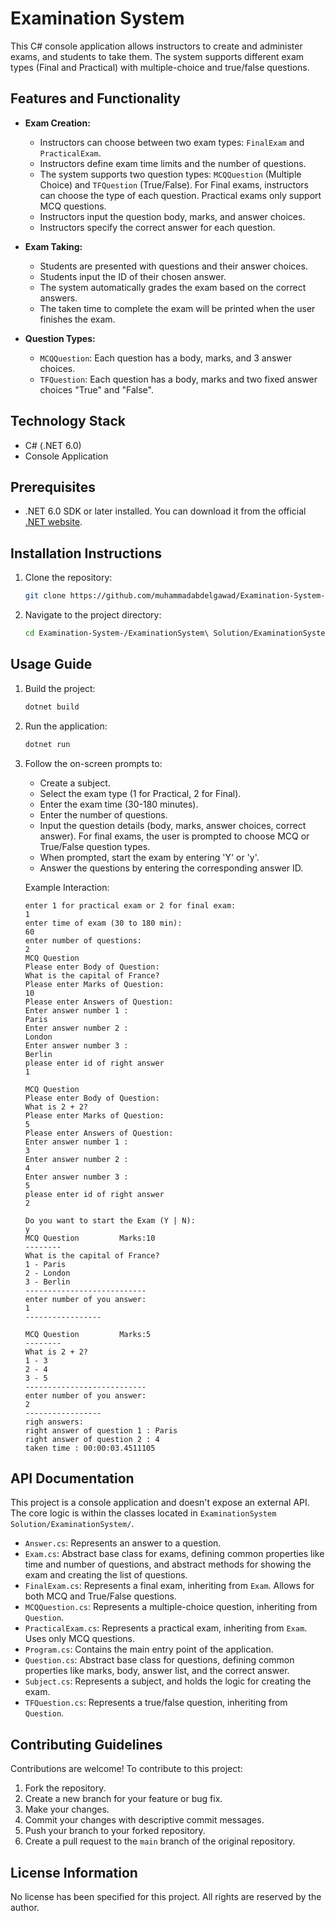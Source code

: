 # Examination System

This C# console application allows instructors to create and administer exams, and students to take them.  The system supports different exam types (Final and Practical) with multiple-choice and true/false questions.

## Features and Functionality

*   **Exam Creation:**
    *   Instructors can choose between two exam types: `FinalExam` and `PracticalExam`.
    *   Instructors define exam time limits and the number of questions.
    *   The system supports two question types: `MCQQuestion` (Multiple Choice) and `TFQuestion` (True/False).  For Final exams, instructors can choose the type of each question. Practical exams only support MCQ questions.
    *   Instructors input the question body, marks, and answer choices.
    *   Instructors specify the correct answer for each question.

*   **Exam Taking:**
    *   Students are presented with questions and their answer choices.
    *   Students input the ID of their chosen answer.
    *   The system automatically grades the exam based on the correct answers.
    *   The taken time to complete the exam will be printed when the user finishes the exam.

*   **Question Types:**
    *   `MCQQuestion`:  Each question has a body, marks, and 3 answer choices.
    *   `TFQuestion`: Each question has a body, marks and two fixed answer choices "True" and "False".

## Technology Stack

*   C# (.NET 6.0)
*   Console Application

## Prerequisites

*   .NET 6.0 SDK or later installed.  You can download it from the official [.NET website](https://dotnet.microsoft.com/download).

## Installation Instructions

1.  Clone the repository:

    ```bash
    git clone https://github.com/muhammadabdelgawad/Examination-System-.git
    ```

2.  Navigate to the project directory:

    ```bash
    cd Examination-System-/ExaminationSystem\ Solution/ExaminationSystem
    ```

## Usage Guide

1.  Build the project:

    ```bash
    dotnet build
    ```

2.  Run the application:

    ```bash
    dotnet run
    ```

3.  Follow the on-screen prompts to:

    *   Create a subject.
    *   Select the exam type (1 for Practical, 2 for Final).
    *   Enter the exam time (30-180 minutes).
    *   Enter the number of questions.
    *   Input the question details (body, marks, answer choices, correct answer). For final exams, the user is prompted to choose MCQ or True/False question types.
    *   When prompted, start the exam by entering 'Y' or 'y'.
    *   Answer the questions by entering the corresponding answer ID.

    Example Interaction:

    ```
    enter 1 for practical exam or 2 for final exam:
    1
    enter time of exam (30 to 180 min):
    60
    enter number of questions:
    2
    MCQ Question
    Please enter Body of Question:
    What is the capital of France?
    Please enter Marks of Question:
    10
    Please enter Answers of Question:
    Enter answer number 1 :
    Paris
    Enter answer number 2 :
    London
    Enter answer number 3 :
    Berlin
    please enter id of right answer
    1

    MCQ Question
    Please enter Body of Question:
    What is 2 + 2?
    Please enter Marks of Question:
    5
    Please enter Answers of Question:
    Enter answer number 1 :
    3
    Enter answer number 2 :
    4
    Enter answer number 3 :
    5
    please enter id of right answer
    2

    Do you want to start the Exam (Y | N):
    y
    MCQ Question         Marks:10
    --------
    What is the capital of France?
    1 - Paris
    2 - London
    3 - Berlin
    ---------------------------
    enter number of you answer:
    1
    -----------------

    MCQ Question         Marks:5
    --------
    What is 2 + 2?
    1 - 3
    2 - 4
    3 - 5
    ---------------------------
    enter number of you answer:
    2
    -----------------
    righ answers:
    right answer of question 1 : Paris
    right answer of question 2 : 4
    taken time : 00:00:03.4511105
    ```

## API Documentation

This project is a console application and doesn't expose an external API. The core logic is within the classes located in `ExaminationSystem Solution/ExaminationSystem/`.

*   `Answer.cs`: Represents an answer to a question.
*   `Exam.cs`: Abstract base class for exams, defining common properties like time and number of questions, and abstract methods for showing the exam and creating the list of questions.
*   `FinalExam.cs`:  Represents a final exam, inheriting from `Exam`.  Allows for both MCQ and True/False questions.
*   `MCQQuestion.cs`: Represents a multiple-choice question, inheriting from `Question`.
*   `PracticalExam.cs`: Represents a practical exam, inheriting from `Exam`. Uses only MCQ questions.
*   `Program.cs`: Contains the main entry point of the application.
*   `Question.cs`: Abstract base class for questions, defining common properties like marks, body, answer list, and the correct answer.
*   `Subject.cs`: Represents a subject, and holds the logic for creating the exam.
*   `TFQuestion.cs`: Represents a true/false question, inheriting from `Question`.

## Contributing Guidelines

Contributions are welcome!  To contribute to this project:

1.  Fork the repository.
2.  Create a new branch for your feature or bug fix.
3.  Make your changes.
4.  Commit your changes with descriptive commit messages.
5.  Push your branch to your forked repository.
6.  Create a pull request to the `main` branch of the original repository.

## License Information

No license has been specified for this project. All rights are reserved by the author.
